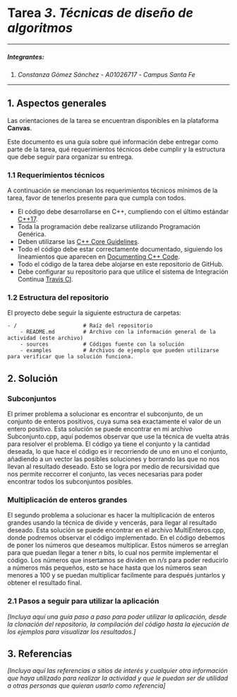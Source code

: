 # Tarea *3*. *Técnicas de diseño de algoritmos*

---

##### Integrantes:
1. *Constanza Gómez Sánchez* - *A01026717* - *Campus Santa Fe*

---
## 1. Aspectos generales

Las orientaciones de la tarea se encuentran disponibles en la plataforma **Canvas**.

Este documento es una guía sobre qué información debe entregar como parte de la tarea, qué requerimientos técnicos debe cumplir y la estructura que debe seguir para organizar su entrega.


### 1.1 Requerimientos técnicos

A continuación se mencionan los requerimientos técnicos mínimos de la tarea, favor de tenerlos presente para que cumpla con todos.

* El código debe desarrollarse en C++, cumpliendo con el último estándar [C++17](https://isocpp.org/std/the-standard).
* Toda la programación debe realizarse utilizando Programación Genérica.
* Deben utilizarse las [C++ Core Guidelines](https://github.com/isocpp/CppCoreGuidelines/blob/master/CppCoreGuidelines.md).
* Todo el código debe estar correctamente documentado, siguiendo los lineamientos que aparecen en [Documenting C++ Code](https://developer.lsst.io/cpp/api-docs.html).
* Todo el código de la tarea debe alojarse en este repositorio de GitHub.
* Debe configurar su repositorio para que utilice el sistema de Integración Continua [Travis CI](https://travis-ci.org/).

### 1.2 Estructura del repositorio

El proyecto debe seguir la siguiente estructura de carpetas:
```
- / 			        # Raíz del repositorio
    - README.md			# Archivo con la información general de la actividad (este archivo)
    - sources  			# Códigos fuente con la solución
    - examples			# Archivos de ejemplo que pueden utilizarse para verificar que la solución funciona.
```

## 2. Solución

### Subconjuntos

El primer problema a solucionar es encontrar el subconjunto, de un conjunto de enteros positivos, cuya suma sea exactamente el valor de un entero positivo. Esta solución se puede encontrar en mi archivo Subconjunto.cpp, aquí podemos observar que use la técnica de vuelta atrás para resolver el problema. El código ya tiene el conjunto y la cantidad deseada, lo que hace el código es ir recorriendo de uno en uno el conjunto, añadiendo a un vector las posibles soluciones y borrando las que no nos llevan al resultado deseado. Esto se logra por medio de recursividad que nos permite reccorrer el conjunto, las veces necesarias para poder encontrar todos los subconjuntos posibles.

### Multiplicación de enteros grandes

El segundo problema a solucionar es hacer la multiplicación de enteros grandes usando la técnica de divide y vencerás, para llegar al resultado deseado. Esta solución se puede encontrar en el archivo MultiEnteros.cpp, donde podremos observar el código implementado.
En el código debemos de poner los números que deseamos multiplicar. Estos números se arreglan para que puedan llegar a tener *n* bits, lo cual nos permite implementar el código. Los números que insertamos se dividen en *n/s* para poder reducirlo a números más pequeños, esto se hace hasta que los números sean menores a 100 y se puedan multiplicar facilmente para después juntarlos y obtener el resultado final.

### 2.1 Pasos a seguir para utilizar la aplicación

*[Incluya aquí una guía paso a paso para poder utilizar la aplicación, desde la clonación del repositorio, la compilación del código hasta la ejecución de los ejemplos para visualizar los resultados.]*

## 3. Referencias

*[Incluya aquí las referencias a sitios de interés y cualquier otra información que haya utilizado para realizar la actividad y que le puedan ser de utilidad a otras personas que quieran usarlo como referencia]*
